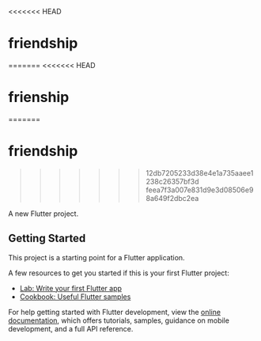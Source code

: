 <<<<<<< HEAD
# friendship
=======
<<<<<<< HEAD
# frienship
=======
# friendship
>>>>>>> 12db7205233d38e4e1a735aaee1238c26357bf3d
>>>>>>> feea7f3a007e831d9e3d08506e98a649f2dbc2ea

A new Flutter project.

## Getting Started

This project is a starting point for a Flutter application.

A few resources to get you started if this is your first Flutter project:

- [Lab: Write your first Flutter app](https://docs.flutter.dev/get-started/codelab)
- [Cookbook: Useful Flutter samples](https://docs.flutter.dev/cookbook)

For help getting started with Flutter development, view the
[online documentation](https://docs.flutter.dev/), which offers tutorials,
samples, guidance on mobile development, and a full API reference.
